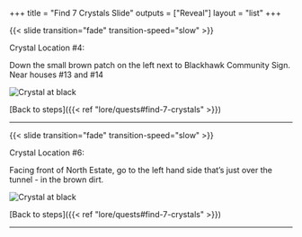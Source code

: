 +++
title = "Find 7 Crystals Slide"
outputs = ["Reveal"]
layout = "list"
+++


{{< slide transition="fade" transition-speed="slow" >}}

Crystal Location #4:

Down the small brown patch on the left next to Blackhawk Community Sign. Near houses #13 and #14

![Crystal at black](/images/bh/a19-collect-bend.jpg)

[Back to steps]({{< ref "lore/quests#find-7-crystals" >}})


---

{{< slide transition="fade" transition-speed="slow" >}}

Crystal Location #6:

Facing front of North Estate, go to the left hand side that’s just over the tunnel - in the brown dirt.

![Crystal at black](/images/bh/a19-collect-northestate.jpg)

[Back to steps]({{< ref "lore/quests#find-7-crystals" >}})


---